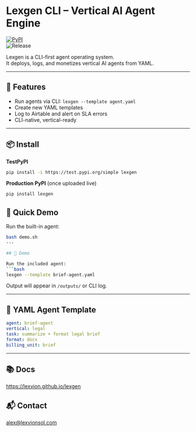 
# Lexgen CLI – Vertical AI Agent Engine

[![PyPI](https://img.shields.io/pypi/v/lexgen?color=brightgreen&label=install%20lexgen)](https://pypi.org/project/lexgen/)  
![Release](https://img.shields.io/badge/release-v0.1.0-blue?style=flat-square)

Lexgen is a CLI-first agent operating system.  
It deploys, logs, and monetizes vertical AI agents from YAML.

---

## 🚀 Features

- Run agents via CLI: `lexgen --template agent.yaml`
- Create new YAML templates
- Log to Airtable and alert on SLA errors
- CLI-native, vertical-ready

---

## 📦 Install

**TestPyPI**
```bash
pip install -i https://test.pypi.org/simple lexgen
```

**Production PyPI** (once uploaded live)
```bash
pip install lexgen
```
## 🧪 Quick Demo

Run the built-in agent:

```bash
bash demo.sh
---

## 🧪 Demo

Run the included agent:
```bash
lexgen --template brief-agent.yaml
```

Output will appear in `/outputs/` or CLI log.

---

## 📄 YAML Agent Template

```yaml
agent: brief-agent
vertical: legal
task: summarize + format legal brief
format: docx
billing_unit: brief
```

---

## 📚 Docs  
https://lexvion.github.io/lexgen

## 📬 Contact  
alex@lexvionsol.com
